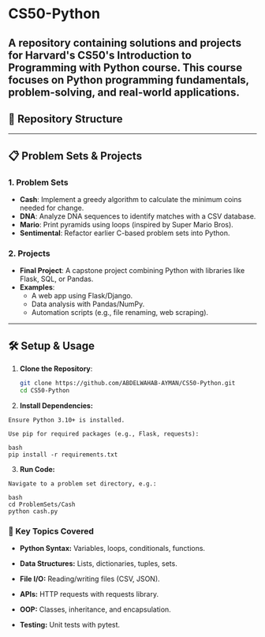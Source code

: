 # CS50-Python

A repository containing solutions and projects for **Harvard's CS50's Introduction to Programming with Python** course. This course focuses on Python programming fundamentals, problem-solving, and real-world applications.
---

## 🚀 Repository Structure

---

## 📋 Problem Sets & Projects

### 1. **Problem Sets**
- **Cash**: Implement a greedy algorithm to calculate the minimum coins needed for change.
- **DNA**: Analyze DNA sequences to identify matches with a CSV database.
- **Mario**: Print pyramids using loops (inspired by Super Mario Bros).
- **Sentimental**: Refactor earlier C-based problem sets into Python.

### 2. **Projects**
- **Final Project**: A capstone project combining Python with libraries like Flask, SQL, or Pandas.
- **Examples**:
  - A web app using Flask/Django.
  - Data analysis with Pandas/NumPy.
  - Automation scripts (e.g., file renaming, web scraping).

---

## 🛠️ Setup & Usage

1. **Clone the Repository**:
   ```bash
   git clone https://github.com/ABDELWAHAB-AYMAN/CS50-Python.git
   cd CS50-Python
   ```
2. **Install Dependencies:**
```
Ensure Python 3.10+ is installed.

Use pip for required packages (e.g., Flask, requests):

bash
pip install -r requirements.txt
```
3. **Run Code:**
```
Navigate to a problem set directory, e.g.:

bash
cd ProblemSets/Cash
python cash.py
```
### 📌 Key Topics Covered
- **Python Syntax:** Variables, loops, conditionals, functions.

- **Data Structures:** Lists, dictionaries, tuples, sets.

- **File I/O:** Reading/writing files (CSV, JSON).

- **APIs:** HTTP requests with requests library.

- **OOP:** Classes, inheritance, and encapsulation.

- **Testing:** Unit tests with pytest.

